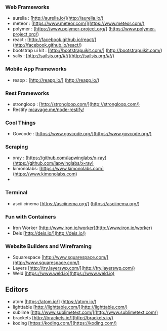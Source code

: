 ### Web Frameworks
* aurelia : [http://aurelia.io/](http://aurelia.io/)
* meteor  : [https://www.meteor.com/](https://www.meteor.com/)
* polymer : [https://www.polymer-project.org/] (https://www.polymer-project.org/)
* react   : [http://facebook.github.io/react/] (http://facebook.github.io/react/)
* bootstrap ui kit : [http://bootstrapuikit.com/] (http://bootstrapuikit.com/)
* salis : [http://sailsjs.org/#!/](http://sailsjs.org/#!/)
 
### Mobile App Frameworks
* reapp   : [http://reapp.io/] (http://reapp.io/)

### Rest Frameworks
* strongloop  : [http://strongloop.com/](http://strongloop.com/)
* Restify [mcavage.me/node-restify/](mcavage.me/node-restify/)

### Cool Things
* Govcode : [https://www.govcode.org/](https://www.govcode.org/)

### Scraping
* xray : [https://github.com/lapwinglabs/x-ray](https://github.com/lapwinglabs/x-ray)
* kimonolabs: [https://www.kimonolabs.com] (https://www.kimonolabs.com)
* 
### Terminal
* ascii cinema [https://asciinema.org/] (https://asciinema.org/)

### Fun with Containers
* Iron Worker [http://www.iron.io/worker](http://www.iron.io/worker)
* Deis [http://deis.io/](http://deis.io/)

### Website Builders and Wireframing
* Squarespace [http://www.squarespace.com/](http://www.squarespace.com/)
* Layers [http://try.layerswp.com/](http://try.layerswp.com/)
* Weld [https://www.weld.io](https://www.weld.io)

## Editors
* atom [https://atom.io/] (https://atom.io/)
* lighttable [http://lighttable.com/](http://lighttable.com/)
* sublime [http://www.sublimetext.com/](http://www.sublimetext.com/)
* brackets [http://brackets.io/](http://brackets.io/)
* koding [https://koding.com/](https://koding.com/)
